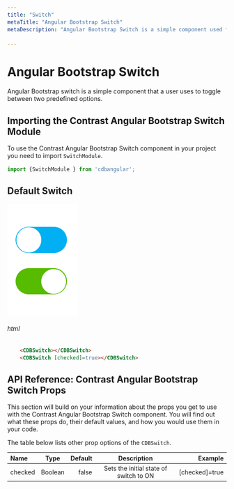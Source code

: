```yaml
---
title: "Switch"
metaTitle: "Angular Bootstrap Switch"
metaDescription: "Angular Bootstrap Switch is a simple component used for activating one of two predefined options. Commonly used as an on/off button"

---
```


# Angular Bootstrap Switch

Angular Bootstrap switch is a simple component that a user uses to toggle between two predefined options.

## Importing the Contrast Angular Bootstrap Switch Module

To use the Contrast Angular Bootstrap Switch component in your project you need to import `SwitchModule`.

```typescript
import {SwitchModule } from 'cdbangular';
```

## Default Switch

![Angular Bootstrap Switch Default](./images/switch.png)

###### html
```html
    <CDBSwitch></CDBSwitch>
    <CDBSwitch [checked]=true></CDBSwitch>
```

## API Reference: Contrast Angular Bootstrap Switch Props

This section will build on your information about the props you get to use with the Contrast Angular Bootstrap Switch component. You will find out what these props do, their default values, and how you would use them in your code.

The table below lists other prop options of the `CDBSwitch`.

| Name            | Type        | Default      |   Description| Example      |
| :------------- | :----------: | -----------: | :----------: | -----------: |
| checked        | Boolean      | false        | Sets the initial state of switch to ON | [checked]=true |
